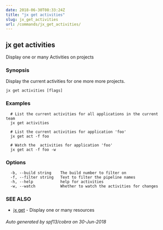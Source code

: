 ```yaml
---
date: 2018-06-30T08:33:24Z
title: "jx get activities"
slug: jx_get_activities
url: /commands/jx_get_activities/
---
```

## jx get activities

Display one or many Activities on projects

### Synopsis

Display the current activities for one more more projects.

```
jx get activities [flags]
```

### Examples

```
  # List the current activities for all applications in the current team
  jx get activities
  
  # List the current activities for application 'foo'
  jx get act -f foo
  
  # Watch the  activities for application 'foo'
  jx get act -f foo -w
```

### Options

```
  -b, --build string    The build number to filter on
  -f, --filter string   Text to filter the pipeline names
  -h, --help            help for activities
  -w, --watch           Whether to watch the activities for changes
```

### SEE ALSO

* [jx get](/commands/jx_get/)	 - Display one or many resources

###### Auto generated by spf13/cobra on 30-Jun-2018
